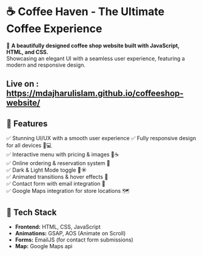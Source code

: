 # ☕ Coffee Haven - The Ultimate Coffee Experience  

🚀 **A beautifully designed coffee shop website built with JavaScript, HTML, and CSS.**  
Showcasing an elegant UI with a seamless user experience, featuring a modern and responsive design.  

## Live on : https://mdajharulislam.github.io/coffeeshop-website/

## 🌟 Features  
✅ Stunning UI/UX with a smooth user experience 
✅ Fully responsive design for all devices 📱💻  
✅ Interactive menu with pricing & images 🍩☕  
✅ Online ordering & reservation system 📅  
✅ Dark & Light Mode toggle 🌙☀️  
✅ Animated transitions & hover effects 🎨  
✅ Contact form with email integration 📧  
✅ Google Maps integration for store locations 🗺️  

## 🎨 Tech Stack  
- **Frontend:** HTML, CSS, JavaScript  
- **Animations:** GSAP, AOS (Animate on Scroll)  
- **Forms:** EmailJS (for contact form submissions)  
- **Map:** Google Maps api 

  

  

